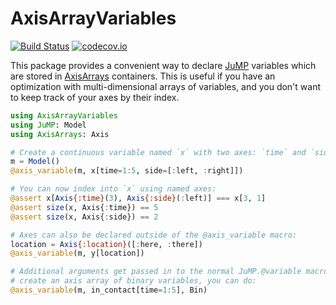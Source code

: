 # AxisArrayVariables

[![Build Status](https://travis-ci.org/rdeits/AxisArrayVariables.jl.svg?branch=master)](https://travis-ci.org/rdeits/AxisArrayVariables.jl)
[![codecov.io](http://codecov.io/github/rdeits/AxisArrayVariables.jl/coverage.svg?branch=master)](http://codecov.io/github/rdeits/AxisArrayVariables.jl?branch=master)

This package provides a convenient way to declare [JuMP](https://github.com/JuliaOpt/JuMP.jl) variables which are stored in [AxisArrays](https://github.com/JuliaArrays/AxisArrays.jl) containers. This is useful if you have an optimization with multi-dimensional arrays of variables, and you don't want to keep track of your axes by their index. 

```julia
using AxisArrayVariables
using JuMP: Model
using AxisArrays: Axis

# Create a continuous variable named `x` with two axes: `time` and `side`
m = Model()
@axis_variable(m, x[time=1:5, side=[:left, :right]])

# You can now index into `x` using named axes:
@assert x[Axis{:time}(3), Axis{:side}(:left)] === x[3, 1]
@assert size(x, Axis{:time}) == 5
@assert size(x, Axis{:side}) == 2

# Axes can also be declared outside of the @axis_variable macro:
location = Axis{:location}([:here, :there])
@axis_variable(m, y[location])

# Additional arguments get passed in to the normal JuMP.@variable macro. To
# create an axis array of binary variables, you can do:
@axis_variable(m, in_contact[time=1:5], Bin)
```
